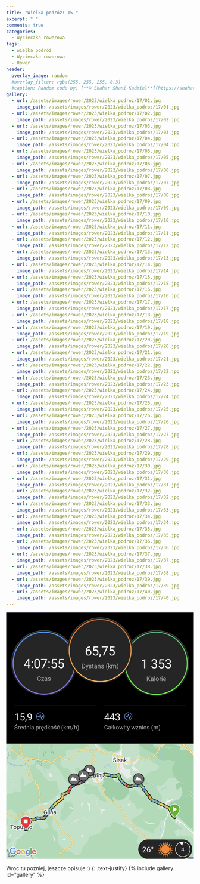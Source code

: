 ```yaml
---
title: "Wielka podróż: 15."
excerpt: " "
comments: true
categories:
  - Wycieczka rowerowa
tags:
  - wielka podróż
  - Wycieczka rowerowa
  - Rower
header:
  overlay_image: random
  #overlay_filter: rgba(255, 255, 255, 0.3)
  #caption: Random code by: [**© Shahar Shani-Kadmiel**](https://shaharkadmiel.github.io)"
gallery:
  - url: /assets/images/rower/2023/wielka_podroz/17/01.jpg
    image_path: /assets/images/rower/2023/wielka_podroz/17/01.jpg
  - url: /assets/images/rower/2023/wielka_podroz/17/02.jpg
    image_path: /assets/images/rower/2023/wielka_podroz/17/02.jpg
  - url: /assets/images/rower/2023/wielka_podroz/17/03.jpg
    image_path: /assets/images/rower/2023/wielka_podroz/17/03.jpg
  - url: /assets/images/rower/2023/wielka_podroz/17/04.jpg
    image_path: /assets/images/rower/2023/wielka_podroz/17/04.jpg
  - url: /assets/images/rower/2023/wielka_podroz/17/05.jpg
    image_path: /assets/images/rower/2023/wielka_podroz/17/05.jpg
  - url: /assets/images/rower/2023/wielka_podroz/17/06.jpg
    image_path: /assets/images/rower/2023/wielka_podroz/17/06.jpg
  - url: /assets/images/rower/2023/wielka_podroz/17/07.jpg
    image_path: /assets/images/rower/2023/wielka_podroz/17/07.jpg
  - url: /assets/images/rower/2023/wielka_podroz/17/08.jpg
    image_path: /assets/images/rower/2023/wielka_podroz/17/08.jpg
  - url: /assets/images/rower/2023/wielka_podroz/17/09.jpg
    image_path: /assets/images/rower/2023/wielka_podroz/17/09.jpg
  - url: /assets/images/rower/2023/wielka_podroz/17/10.jpg
    image_path: /assets/images/rower/2023/wielka_podroz/17/10.jpg
  - url: /assets/images/rower/2023/wielka_podroz/17/11.jpg
    image_path: /assets/images/rower/2023/wielka_podroz/17/11.jpg
  - url: /assets/images/rower/2023/wielka_podroz/17/12.jpg
    image_path: /assets/images/rower/2023/wielka_podroz/17/12.jpg
  - url: /assets/images/rower/2023/wielka_podroz/17/13.jpg
    image_path: /assets/images/rower/2023/wielka_podroz/17/13.jpg
  - url: /assets/images/rower/2023/wielka_podroz/17/14.jpg
    image_path: /assets/images/rower/2023/wielka_podroz/17/14.jpg
  - url: /assets/images/rower/2023/wielka_podroz/17/15.jpg
    image_path: /assets/images/rower/2023/wielka_podroz/17/15.jpg
  - url: /assets/images/rower/2023/wielka_podroz/17/16.jpg
    image_path: /assets/images/rower/2023/wielka_podroz/17/16.jpg
  - url: /assets/images/rower/2023/wielka_podroz/17/17.jpg
    image_path: /assets/images/rower/2023/wielka_podroz/17/17.jpg
  - url: /assets/images/rower/2023/wielka_podroz/17/18.jpg
    image_path: /assets/images/rower/2023/wielka_podroz/17/18.jpg
  - url: /assets/images/rower/2023/wielka_podroz/17/19.jpg
    image_path: /assets/images/rower/2023/wielka_podroz/17/19.jpg
  - url: /assets/images/rower/2023/wielka_podroz/17/20.jpg
    image_path: /assets/images/rower/2023/wielka_podroz/17/20.jpg
  - url: /assets/images/rower/2023/wielka_podroz/17/21.jpg
    image_path: /assets/images/rower/2023/wielka_podroz/17/21.jpg
  - url: /assets/images/rower/2023/wielka_podroz/17/22.jpg
    image_path: /assets/images/rower/2023/wielka_podroz/17/22.jpg
  - url: /assets/images/rower/2023/wielka_podroz/17/23.jpg
    image_path: /assets/images/rower/2023/wielka_podroz/17/23.jpg
  - url: /assets/images/rower/2023/wielka_podroz/17/24.jpg
    image_path: /assets/images/rower/2023/wielka_podroz/17/24.jpg
  - url: /assets/images/rower/2023/wielka_podroz/17/25.jpg
    image_path: /assets/images/rower/2023/wielka_podroz/17/25.jpg
  - url: /assets/images/rower/2023/wielka_podroz/17/26.jpg
    image_path: /assets/images/rower/2023/wielka_podroz/17/26.jpg
  - url: /assets/images/rower/2023/wielka_podroz/17/27.jpg
    image_path: /assets/images/rower/2023/wielka_podroz/17/27.jpg
  - url: /assets/images/rower/2023/wielka_podroz/17/28.jpg
    image_path: /assets/images/rower/2023/wielka_podroz/17/28.jpg
  - url: /assets/images/rower/2023/wielka_podroz/17/29.jpg
    image_path: /assets/images/rower/2023/wielka_podroz/17/29.jpg
  - url: /assets/images/rower/2023/wielka_podroz/17/30.jpg
    image_path: /assets/images/rower/2023/wielka_podroz/17/30.jpg
  - url: /assets/images/rower/2023/wielka_podroz/17/31.jpg
    image_path: /assets/images/rower/2023/wielka_podroz/17/31.jpg
  - url: /assets/images/rower/2023/wielka_podroz/17/32.jpg
    image_path: /assets/images/rower/2023/wielka_podroz/17/32.jpg
  - url: /assets/images/rower/2023/wielka_podroz/17/33.jpg
    image_path: /assets/images/rower/2023/wielka_podroz/17/33.jpg
  - url: /assets/images/rower/2023/wielka_podroz/17/34.jpg
    image_path: /assets/images/rower/2023/wielka_podroz/17/34.jpg
  - url: /assets/images/rower/2023/wielka_podroz/17/35.jpg
    image_path: /assets/images/rower/2023/wielka_podroz/17/35.jpg
  - url: /assets/images/rower/2023/wielka_podroz/17/36.jpg
    image_path: /assets/images/rower/2023/wielka_podroz/17/36.jpg
  - url: /assets/images/rower/2023/wielka_podroz/17/37.jpg
    image_path: /assets/images/rower/2023/wielka_podroz/17/37.jpg
  - url: /assets/images/rower/2023/wielka_podroz/17/38.jpg
    image_path: /assets/images/rower/2023/wielka_podroz/17/38.jpg
  - url: /assets/images/rower/2023/wielka_podroz/17/39.jpg
    image_path: /assets/images/rower/2023/wielka_podroz/17/39.jpg
  - url: /assets/images/rower/2023/wielka_podroz/17/40.jpg
    image_path: /assets/images/rower/2023/wielka_podroz/17/40.jpg
---
```

![mapka](/assets/images/rower/2023/wielka_podroz/17/mapka.png)

Wroc tu pozniej, jeszcze opisuje :)
{: .text-justify}
{% include gallery id="gallery" %}
